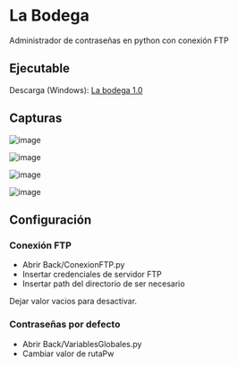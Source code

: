 # La Bodega

Administrador de contraseñas en python con conexión FTP

## Ejecutable
Descarga (Windows): [La bodega 1.0](https://drive.google.com/file/d/15sZDyf6HCaSC31N7Ikq74-tsnRsWgU2U/view?usp=sharing)

## Capturas

![image](https://github.com/Sinuhe135/LaBodega/assets/165139497/4c5a0673-b0d2-47f5-8dec-3a4e8594c333)

![image](https://github.com/Sinuhe135/LaBodega/assets/165139497/785b9425-5f83-4f38-9d92-9e0f086af084)

![image](https://github.com/Sinuhe135/LaBodega/assets/165139497/f9ef8952-4393-4134-8201-ecce87092abd)

![image](https://github.com/Sinuhe135/LaBodega/assets/165139497/393f6a4f-f5cb-416b-9b09-d2487937cf39)

## Configuración

### Conexión FTP

- Abrir Back/ConexionFTP.py
- Insertar credenciales de servidor FTP
- Insertar path del directorio de ser necesario

Dejar valor vacios para desactivar.

### Contraseñas por defecto

- Abrir Back/VariablesGlobales.py
- Cambiar valor de rutaPw
